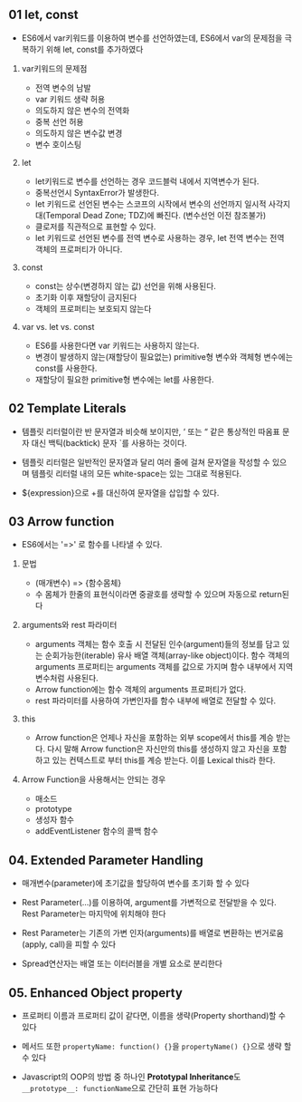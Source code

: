 ## 01 let, const

* ES6에서 var키워드를 이용하여 변수를 선언하였는데, ES6에서 var의 문제점을 극복하기 위해 let, const를 추가하였다

1) var키워드의 문제점
    * 전역 변수의 남발
    * var 키워드 생략 허용
    * 의도하지 않은 변수의 전역화
    * 중복 선언 허용
    * 의도하지 않은 변수값 변경
    * 변수 호이스팅


2) let
    * let키워드로 변수를 선언하는 경우 코드블럭 내에서 지역변수가 된다.
    * 중복선언시 SyntaxError가 발생한다.
    * let 키워드로 선언된 변수는 스코프의 시작에서 변수의 선언까지 일시적 사각지대(Temporal Dead Zone; TDZ)에 빠진다.  (변수선언 이전 참조불가)
    * 클로저를 직관적으로 표현할 수 있다.
    * let 키워드로 선언된 변수를 전역 변수로 사용하는 경우, let 전역 변수는 전역 객체의 프로퍼티가 아니다.

3) const
    * const는 상수(변경하지 않는 값) 선언을 위해 사용된다.
    * 초기화 이후 재할당이 금지된다
    * 객체의 프로퍼티는 보호되지 않는다

4) var vs. let vs. const
    * ES6를 사용한다면 var 키워드는 사용하지 않는다.
    * 변경이 발생하지 않는(재할당이 필요없는) primitive형 변수와 객체형 변수에는 const를 사용한다.
    * 재할당이 필요한 primitive형 변수에는 let를 사용한다.


## 02 Template Literals

* 템플릿 리터럴이란 반 문자열과 비슷해 보이지만, ‘ 또는 “ 같은 통상적인 따옴표 문자 대신 백틱(backtick) 문자 `를 사용하는 것이다.

* 템플릿 리터럴은 일반적인 문자열과 달리 여러 줄에 걸쳐 문자열을 작성할 수 있으며 템플릿 리터럴 내의 모든 white-space는 있는 그대로 적용된다.
    
* ${expression}으로 +를 대신하여 문자열을 삽입할 수 있다.

## 03 Arrow function

* ES6에서는 '=>' 로 함수를 나타낼 수 있다.

1) 문법
    * (매개변수) => {함수몸체}
    * 수 몸체가 한줄의 표현식이라면 중괄호를 생략할 수 있으며 자동으로 return된다
    
2) arguments와 rest 파라미터
    * arguments 객체는 함수 호출 시 전달된 인수(argument)들의 정보를 담고 있는 순회가능한(iterable) 유사 배열 객체(array-like object)이다. 함수 객체의 arguments 프로퍼티는 arguments 객체를 값으로 가지며 함수 내부에서 지역변수처럼 사용된다.
    * Arrow function에는 함수 객체의 arguments 프로퍼티가 없다.
    * rest 파라미터를 사용하여 가변인자를 함수 내부에 배열로 전달할 수 있다.
3) this
    * Arrow function은 언제나 자신을 포함하는 외부 scope에서 this를 계승 받는다. 다시 말해 Arrow function은 자신만의 this를 생성하지 않고 자신을 포함하고 있는 컨텍스트로 부터 this를 계승 받는다. 이를 Lexical this라 한다.

4) Arrow Function을 사용해서는 안되는 경우
    * 매소드
    * prototype
    * 생성자 함수
    * addEventListener 함수의 콜백 함수
    
## 04. Extended Parameter Handling

* 매개변수(parameter)에 초기값을 할당하여 변수를 초기화 할 수 있다

* Rest Parameter(...)를 이용하여, argument를 가변적으로 전달받을 수 있다. Rest Parameter는 마지막에 위치해야 한다

* Rest Parameter는 기존의 가변 인자(arguments)를 배열로 변환하는 번거로움(apply, call)을 피할 수 있다

* Spread연산자는 배열 또는 이터러블을 개별 요소로 분리한다

## 05. Enhanced Object property

* 프로퍼티 이름과 프로퍼티 값이 같다면, 이름을 생략(Property shorthand)할 수 있다

* 메서드 또한 `propertyName: function() {}`을 `propertyName() {}`으로 생략 할 수 있다

* Javascript의 OOP의 방법 중 하나인 **Prototypal Inheritance**도 `__prototype__: functionName`으로 간단히 표현 가능하다





